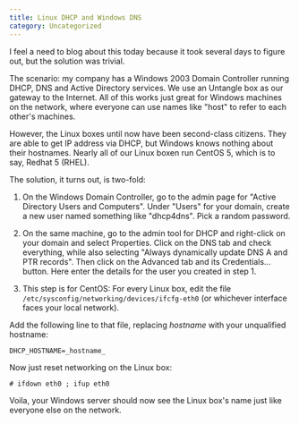 ```yaml
---
title: Linux DHCP and Windows DNS
category: Uncategorized
---
```


I feel a need to blog about this today because it took several days to figure out, but the solution was trivial.

The scenario: my company has a Windows 2003 Domain Controller running DHCP, DNS and Active Directory services.  We use an Untangle box as our gateway to the Internet.  All of this works just great for Windows machines on the network, where everyone can use names like "host" to refer to each other's machines.

<!--more-->
However, the Linux boxes until now have been second-class citizens.  They are able to get IP address via DHCP, but Windows knows nothing about their hostnames.  Nearly all of our Linux boxen run CentOS 5, which is to say, Redhat 5 (RHEL).

The solution, it turns out, is two-fold:

 1. On the Windows Domain Controller, go to the admin page for "Active Directory Users and Computers".  Under "Users" for your domain, create a new user named something like "dhcp4dns".  Pick a random password.

 2. On the same machine, go to the admin tool for DHCP and right-click on your domain and select Properties.  Click on the DNS tab and check everything, while also selecting "Always dynamically update DNS A and PTR records".  Then click on the Advanced tab and its Credentials... button.  Here enter the details for the user you created in step 1.

 3. This step is for CentOS: For every Linux box, edit the file `/etc/sysconfig/networking/devices/ifcfg-eth0` (or whichever interface faces your local network).

Add the following line to that file, replacing *hostname* with your unqualified hostname:

    DHCP_HOSTNAME=_hostname_

Now just reset networking on the Linux box:

    # ifdown eth0 ; ifup eth0

Voila, your Windows server should now see the Linux box's name just like everyone else on the network.

